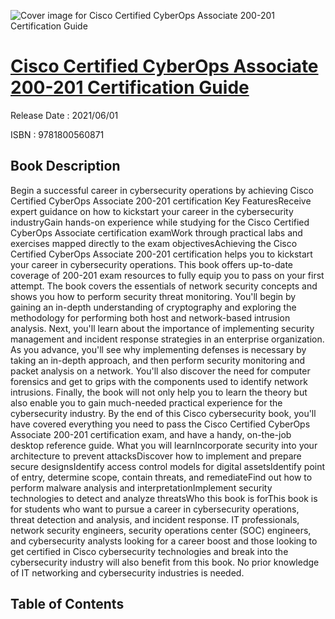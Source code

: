 ![Cover image for Cisco Certified CyberOps Associate 200-201 Certification Guide](https://imgdetail.ebookreading.net/cover/cover/202109/EB9781800560871.jpg)

[Cisco Certified CyberOps Associate 200-201 Certification Guide](https://ebookreading.net/view/book/Cisco+Certified+CyberOps+Associate+200-201+Certification+Guide-EB9781800560871_1.html "Cisco Certified CyberOps Associate 200-201 Certification Guide")
====================================================================================================================

Release Date : 2021/06/01

ISBN : 9781800560871

Book Description
-----------------

Begin a successful career in cybersecurity operations by achieving Cisco Certified CyberOps Associate 200-201 certification
Key FeaturesReceive expert guidance on how to kickstart your career in the cybersecurity industryGain hands-on experience while studying for the Cisco Certified CyberOps Associate certification examWork through practical labs and exercises mapped directly to the exam objectivesAchieving the Cisco Certified CyberOps Associate 200-201 certification helps you to kickstart your career in cybersecurity operations. This book offers up-to-date coverage of 200-201 exam resources to fully equip you to pass on your first attempt.
The book covers the essentials of network security concepts and shows you how to perform security threat monitoring. You'll begin by gaining an in-depth understanding of cryptography and exploring the methodology for performing both host and network-based intrusion analysis. Next, you'll learn about the importance of implementing security management and incident response strategies in an enterprise organization. As you advance, you'll see why implementing defenses is necessary by taking an in-depth approach, and then perform security monitoring and packet analysis on a network. You'll also discover the need for computer forensics and get to grips with the components used to identify network intrusions. Finally, the book will not only help you to learn the theory but also enable you to gain much-needed practical experience for the cybersecurity industry.
By the end of this Cisco cybersecurity book, you'll have covered everything you need to pass the Cisco Certified CyberOps Associate 200-201 certification exam, and have a handy, on-the-job desktop reference guide.
What you will learnIncorporate security into your architecture to prevent attacksDiscover how to implement and prepare secure designsIdentify access control models for digital assetsIdentify point of entry, determine scope, contain threats, and remediateFind out how to perform malware analysis and interpretationImplement security technologies to detect and analyze threatsWho this book is forThis book is for students who want to pursue a career in cybersecurity operations, threat detection and analysis, and incident response. IT professionals, network security engineers, security operations center (SOC) engineers, and cybersecurity analysts looking for a career boost and those looking to get certified in Cisco cybersecurity technologies and break into the cybersecurity industry will also benefit from this book. No prior knowledge of IT networking and cybersecurity industries is needed.


Table of Contents
-----------------

